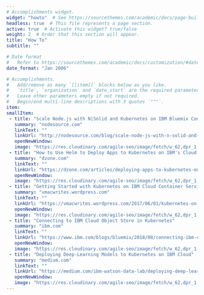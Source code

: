 ```yaml
---
# Accomplishments widget.
widget: "howto"  # See https://sourcethemes.com/academic/docs/page-builder/
headless: true  # This file represents a page section.
active: true  # Activate this widget? true/false
weight: 2  # Order that this section will appear.
title: "How To"
subtitle: ""

# Date format
#   Refer to https://sourcethemes.com/academic/docs/customization/#date-format
date_format: "Jan 2006"

# Accomplishments.
#   Add/remove as many `[[item]]` blocks below as you like.
#   `title`, `organization` and `date_start` are the required parameters.
#   Leave other parameters empty if not required.
#   Begin/end multi-line descriptions with 3 quotes `"""`.
item: 
smallItem: 
 - title: "Scale Node.js with N|Solid and Kubernetes on IBM Bluemix Container Service"
   summary: "nodesource.com"
   linkText: ""
   linkUrl: "http://nodesource.com/blog/scale-node-js-with-n-solid-and-kubernetes-on-ibm-bluemix-container-service/" 
   openNewWindow: 
   image: "https://res.cloudinary.com/agile-seo/image/fetch/w_62,dpr_1.0,d_blank_am8gzx.png/https%3A%2F%2Flogo.clearbit.com%2Fnodesource.com%3Fsize%3D250"
 - title: "How to Use Helm to Deploy Apps to Kubernetes on IBM's Cloud Container Service"
   summary: "dzone.com"
   linkText: ""
   linkUrl: "https://dzone.com/articles/deploying-apps-to-kubernetes-on-the-ibm-cloud-with" 
   openNewWindow: 
   image: "https://res.cloudinary.com/agile-seo/image/fetch/w_62,dpr_1.0,d_blank_am8gzx.png/https%3A%2F%2Flogo.clearbit.com%2Fdzone.com%3Fsize%3D250"
 - title: "Getting Started with Kubernetes on IBM Cloud Container Service via CLI"
   summary: "vmacwrites.wordpress.com"
   linkText: ""
   linkUrl: "https://vmacwrites.wordpress.com/2017/06/01/kubernetes-on-ibm-bluemix/" 
   openNewWindow: 
   image: "https://res.cloudinary.com/agile-seo/image/fetch/w_62,dpr_1.0,d_blank_am8gzx.png/https%3A%2F%2Flogo.clearbit.com%2Fvmacwrites.wordpress.com%3Fsize%3D250"
 - title: "Connecting to IBM Cloud Object Store in Kubernetes"
   summary: "ibm.com"
   linkText: ""
   linkUrl: "https://www.ibm.com/blogs/bluemix/2018/08/connecting-ibm-cloud-object-store-kubernetes/" 
   openNewWindow: 
   image: "https://res.cloudinary.com/agile-seo/image/fetch/w_62,dpr_1.0,d_blank_am8gzx.png/https%3A%2F%2Flogo.clearbit.com%2Fibm.com%3Fsize%3D250"
 - title: "Deploying Deep-Learning Models to Kubernetes on IBM Cloud"
   summary: "medium.com"
   linkText: ""
   linkUrl: "https://medium.com/ibm-watson-data-lab/deploying-deep-learning-models-to-kubernetes-on-the-ibm-cloud-93d4a22cb2ab" 
   openNewWindow: 
   image: "https://res.cloudinary.com/agile-seo/image/fetch/w_62,dpr_1.0,d_blank_am8gzx.png/https%3A%2F%2Flogo.clearbit.com%2Fmedium.com%3Fsize%3D250"
---
```



